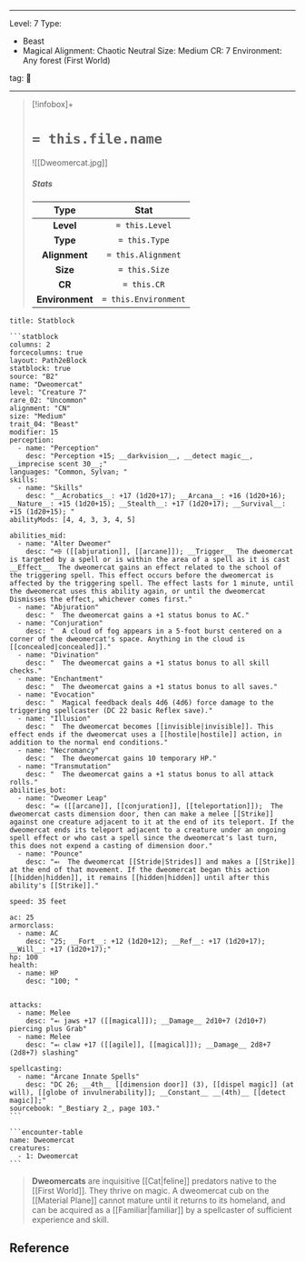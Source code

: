
---


Level: 7
Type:
- Beast
- Magical
Alignment: Chaotic Neutral
Size: Medium
CR: 7
Environment: Any forest (First World)


tag: 👹

---

> [!infobox]+
> #  `= this.file.name`
> ![[Dweomercat.jpg]]
> ##### Stats
> Type | Stat |
> :---:|:---:|
> **Level** | `= this.Level` |
> **Type** | `= this.Type` |
> **Alignment** | `= this.Alignment` |
> **Size** | `= this.Size` |
> **CR** | `= this.CR` |
> **Environment** | `= this.Environment` |




````ad-info
title: Statblock

```statblock
columns: 2
forcecolumns: true
layout: Path2eBlock
statblock: true
source: "B2"
name: "Dweomercat"
level: "Creature 7"
rare_02: "Uncommon"
alignment: "CN"
size: "Medium"
trait_04: "Beast"
modifier: 15
perception:
  - name: "Perception"
    desc: "Perception +15; __darkvision__, __detect magic__, __imprecise scent 30__;"
languages: "Common, Sylvan; "
skills:
  - name: "Skills"
    desc: "__Acrobatics__: +17 (1d20+17); __Arcana__: +16 (1d20+16); __Nature__: +15 (1d20+15); __Stealth__: +17 (1d20+17); __Survival__: +15 (1d20+15); "
abilityMods: [4, 4, 3, 3, 4, 5]

abilities_mid:
  - name: "Alter Dweomer"
    desc: "⬲ ([[abjuration]], [[arcane]]); __Trigger__ The dweomercat is targeted by a spell or is within the area of a spell as it is cast __Effect__  The dweomercat gains an effect related to the school of the triggering spell. This effect occurs before the dweomercat is affected by the triggering spell. The effect lasts for 1 minute, until the dweomercat uses this ability again, or until the dweomercat Dismisses the effect, whichever comes first."
  - name: "Abjuration"
    desc: "  The dweomercat gains a +1 status bonus to AC."
  - name: "Conjuration"
    desc: "  A cloud of fog appears in a 5-foot burst centered on a corner of the dweomercat's space. Anything in the cloud is [[concealed|concealed]]."
  - name: "Divination"
    desc: "  The dweomercat gains a +1 status bonus to all skill checks."
  - name: "Enchantment"
    desc: "  The dweomercat gains a +1 status bonus to all saves."
  - name: "Evocation"
    desc: "  Magical feedback deals 4d6 (4d6) force damage to the triggering spellcaster (DC 22 basic Reflex save)."
  - name: "Illusion"
    desc: "  The dweomercat becomes [[invisible|invisible]]. This effect ends if the dweomercat uses a [[hostile|hostile]] action, in addition to the normal end conditions."
  - name: "Necromancy"
    desc: "  The dweomercat gains 10 temporary HP."
  - name: "Transmutation"
    desc: "  The dweomercat gains a +1 status bonus to all attack rolls."
abilities_bot:
  - name: "Dweomer Leap"
    desc: "⬺ ([[arcane]], [[conjuration]], [[teleportation]]);  The dweomercat casts dimension door, then can make a melee [[Strike]] against one creature adjacent to it at the end of its teleport. If the dweomercat ends its teleport adjacent to a creature under an ongoing spell effect or who cast a spell since the dweomercat's last turn, this does not expend a casting of dimension door."
  - name: "Pounce"
    desc: "⬻  The dweomercat [[Stride|Strides]] and makes a [[Strike]] at the end of that movement. If the dweomercat began this action [[hidden|hidden]], it remains [[hidden|hidden]] until after this ability's [[Strike]]."

speed: 35 feet

ac: 25
armorclass:
  - name: AC
    desc: "25; __Fort__: +12 (1d20+12); __Ref__: +17 (1d20+17); __Will__: +17 (1d20+17);"
hp: 100
health:
  - name: HP
    desc: "100; "


attacks:
  - name: Melee
    desc: "⬻ jaws +17 ([[magical]]); __Damage__ 2d10+7 (2d10+7) piercing plus Grab"
  - name: Melee
    desc: "⬻ claw +17 ([[agile]], [[magical]]); __Damage__ 2d8+7 (2d8+7) slashing"

spellcasting:
  - name: "Arcane Innate Spells"
    desc: "DC 26; __4th__ [[dimension door]] (3), [[dispel magic]] (at will), [[globe of invulnerability]]; __Constant__ __(4th)__ [[detect magic]];"
sourcebook: "_Bestiary 2_, page 103."
```

```encounter-table
name: Dweomercat
creatures:
  - 1: Dweomercat
```

````



> **Dweomercats** are inquisitive [[Cat|feline]] predators native to the [[First World]].  They thrive on magic.
> A dweomercat cub on the [[Material Plane]] cannot mature until it returns to its homeland, and can be acquired as a [[Familiar|familiar]] by a spellcaster of sufficient experience and skill.


## Reference








